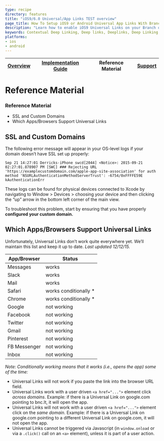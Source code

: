 ```yaml
---
type: recipe
directory: features
title: "iOS9/6.0 Universal/App Links TEST overview"
page_title: How To Setup iOS9 or Android Universal App Links With Branch
description: "Learn how to enable iOS9 Universal Links on your Branch deeplinks for tracking and deep linking."
keywords: Contextual Deep Linking, Deep links, Deeplinks, Deep Linking, Deeplinking, Deferred Deep Linking, Deferred Deeplinking, Google App Indexing, Google App Invites, Apple Universal Links, Android App Links, Apple Spotlight Search, Facebook App Links, AppLinks, Deepviews, Deep views, Dashboard, iOS9
platforms:
- ios
- android
---
```


| [Overview](overview.md) | [Implementation Guide](implementation-guide.md) | Reference Material | [Support](support.md) | 
| --- | --- | --- | --- |

# Reference Material

### Reference Material
* SSL and Custom Domains
* Which Apps/Browsers Support Universal Links

## SSL and Custom Domains
The following error message will appear in your OS-level logs if your domain doesn’t have SSL set up properly:

```
Sep 21 14:27:01 Derricks-iPhone swcd[2044] <Notice>: 2015-09-21 02:27:01.878907 PM [SWC] ### Rejecting URL 'https://examplecustomdomain.com/apple-app-site-association' for auth method 'NSURLAuthenticationMethodServerTrust': -6754/0xFFFFE59E kAuthenticationErr
```

These logs can be found for physical devices connected to Xcode by navigating to Window > Devices > choosing your device and then clicking the “up” arrow in the bottom left corner of the main view.

To troubleshoot this problem, start by ensuring that you have properly **configured your custom domain.**


## Which Apps/Browsers Support Universal Links
Unfortunately, Universal Links don’t work quite everywhere yet. We’ll maintain this list and keep it up to date. *Last updated 12/12/15.*

| App/Browser | Status |
| --- | --- |
| Messages | works |
| Slack | works |
| Mail | works |
| Safari | works conditionally * |
| Chrome | works conditionally * |
| Google | not working |
| Facebook | not working |
| Twitter | not working |
| Gmail | not working |
| Pinterest | not working |
| FB Messenger | not working |
| Inbox | not working |

*Note: Conditionally working means that it works (i.e., opens the app) some of the time:*

* Universal Links will not work if you paste the link into the browser URL field.
* Universal Links work with a user driven `<a href="...">` element click *across domains*. Example: if there is a Universal Link on google.com pointing to bnc.lt, it will open the app.
* Universal Links will not work with a user driven `<a href="...">` element click on the *same domain*. Example: if there is a Universal Link on google.com pointing to a different Universal Link on google.com, it will not open the app.
* Universal Links cannot be triggered via Javascript (in `window.onload` or via a `.click()` call on an `<a>` element), unless it is part of a user action.